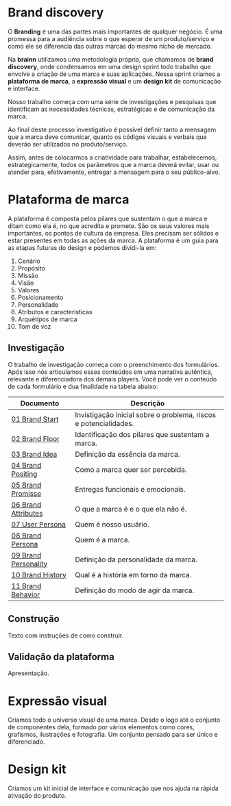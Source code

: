 # Brand discovery

O **Branding** é uma das partes mais importantes de qualquer negócio.
É uma promessa para a audiência sobre o que esperar de um produto/serviço e como ele se diferencia das outras marcas do mesmo nicho de mercado.

Na **brainn** utilizamos uma metodologia própria, que chamamos de **brand discovery**, onde condensamos em uma design sprint todo trabalho que envolve a criação de uma marca e suas aplicações. Nessa sprint criamos a **plataforma de marca**, a **expressão visual** e um **design kit** de comunicação e interface.

Nosso trabalho começa com uma série de investigações e pesquisas que identificam as necessidades técnicas, estratégicas e de comunicação da marca.

Ao final deste processo investigativo é possível definir tanto a mensagem que a marca deve comunicar, quanto os códigos visuais e verbais que deverão ser utilizados no produto/serviço. 

Assim, antes de colocarmos a criatividade para trabalhar, estabelecemos, estrategicamente, todos os parâmetros que a marca deverá evitar, usar ou atender para, efetivamente, entregar a mensagem para o seu público-alvo.

# Plataforma de marca

A plataforma é composta pelos pilares que sustentam o que a marca e ditam como ela é, no que acredita e promete. São os seus valores mais importantes, os pontos de cultura da empresa. Eles precisam ser sólidos e estar presentes em todas as ações da marca. A plataforma é um guia para as etapas futuras do design e podemos dividi-la em:

1. Cenário
2. Propósito
3. Missão
4. Visão
5. Valores
6. Posicionamento
7. Personalidade
8. Atributos e características
9. Arquétipos de marca
10. Tom de voz


## Investigação

O trabalho de investigação começa com o preenchimento dos formulários. Após isso nós articulamos esses conteúdos em uma narrativa autêntica, relevante e diferenciadora dos demais players. Você pode ver o conteúdo de cada formulário e dua finalidade na tabela abaixo:

Documento | Descrição
------------ | -------------
[01 Brand Start](https://docs.google.com/forms/d/e/1FAIpQLScqeC6KFNcjyNQryLaox8z_Samjjwrkd0VwJ66plvl0-1-5PA/viewform) | Invistigação inicial sobre o problema, riscos e potencialidades.
[02 Brand Floor](https://docs.google.com/forms/d/e/1FAIpQLSdy9OuVt7K6-y08A7X-h_ePVtmhBpX-yfxcDU0aybktMSKvUQ/viewform) | Identificação dos pilares que sustentam a marca.
[03 Brand Idea](https://docs.google.com/forms/d/e/1FAIpQLSe74Fd4KHTaG5nQcslR5_1KYSHfgWuX9b9nvE4pisMseyIZxQ/viewform) | Definição da essência da marca.
[04 Brand Positing](https://docs.google.com/forms/u/1/d/e/1FAIpQLSf5ditqQuVkYmesmJCFyAVbqZK5FutmhGrxT9sw3E2hLFCJ1g/viewform) | Como a marca quer ser percebida.
[05 Brand Promisse](https://docs.google.com/forms/d/e/1FAIpQLSdy9OuVt7K6-y08A7X-h_ePVtmhBpX-yfxcDU0aybktMSKvUQ/viewform) | Entregas funcionais e emocionais.
[06 Brand Attributes](https://docs.google.com/forms/d/e/1FAIpQLSdy9OuVt7K6-y08A7X-h_ePVtmhBpX-yfxcDU0aybktMSKvUQ/viewform) | O que a marca é e o que ela não é.
[07 User Persona](https://docs.google.com/forms/d/e/1FAIpQLSdy9OuVt7K6-y08A7X-h_ePVtmhBpX-yfxcDU0aybktMSKvUQ/viewform) | Quem é nosso usuário.
[08 Brand Persona](https://docs.google.com/forms/d/e/1FAIpQLSdy9OuVt7K6-y08A7X-h_ePVtmhBpX-yfxcDU0aybktMSKvUQ/viewform) | Quem é a marca.
[09 Brand Personality](https://docs.google.com/forms/d/e/1FAIpQLSdy9OuVt7K6-y08A7X-h_ePVtmhBpX-yfxcDU0aybktMSKvUQ/viewform) | Definição da personalidade da marca.
[10 Brand History](https://docs.google.com/forms/d/e/1FAIpQLSdy9OuVt7K6-y08A7X-h_ePVtmhBpX-yfxcDU0aybktMSKvUQ/viewform) | Qual é a história em torno da marca.
[11 Brand Behavior](https://docs.google.com/forms/d/e/1FAIpQLSdy9OuVt7K6-y08A7X-h_ePVtmhBpX-yfxcDU0aybktMSKvUQ/viewform) | Definição do modo de agir da marca.


## Construção

Texto com instruções de como construir.


## Validação da plataforma

Apresentação.


# Expressão visual

Criamos todo o universo visual de uma marca. Desde o logo até o conjunto de componentes dela, formado por vários elementos como cores, grafismos, ilustrações e fotografia. Um conjunto pensado para ser único e diferenciado.



# Design kit

Criamos um kit inicial de interface e comunicação que nos ajuda na rápida ativação do produto.


